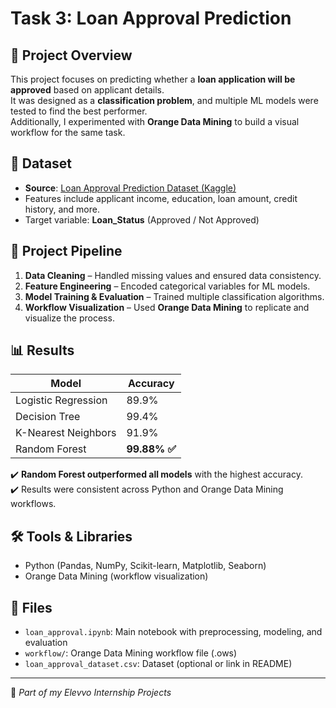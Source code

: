 # Task 3: Loan Approval Prediction

## 📌 Project Overview
This project focuses on predicting whether a **loan application will be approved** based on applicant details.  
It was designed as a **classification problem**, and multiple ML models were tested to find the best performer.  
Additionally, I experimented with **Orange Data Mining** to build a visual workflow for the same task.

## 📂 Dataset
- **Source**: [Loan Approval Prediction Dataset (Kaggle)](https://www.kaggle.com/datasets/architsharma01/loan-approval-prediction-dataset)  
- Features include applicant income, education, loan amount, credit history, and more.  
- Target variable: **Loan_Status** (Approved / Not Approved)

## 🔄 Project Pipeline
1. **Data Cleaning** – Handled missing values and ensured data consistency.  
2. **Feature Engineering** – Encoded categorical variables for ML models.  
3. **Model Training & Evaluation** – Trained multiple classification algorithms.  
4. **Workflow Visualization** – Used **Orange Data Mining** to replicate and visualize the process.  

## 📊 Results
| Model                 | Accuracy |
|------------------------|----------|
| Logistic Regression    | 89.9%    |
| Decision Tree          | 99.4%    |
| K-Nearest Neighbors    | 91.9%    |
| Random Forest          | **99.88% ✅** |

✔️ **Random Forest outperformed all models** with the highest accuracy.  
✔️ Results were consistent across Python and Orange Data Mining workflows.  

## 🛠️ Tools & Libraries
- Python (Pandas, NumPy, Scikit-learn, Matplotlib, Seaborn)  
- Orange Data Mining (workflow visualization)  

## 📎 Files
- `loan_approval.ipynb`: Main notebook with preprocessing, modeling, and evaluation  
- `workflow/`: Orange Data Mining workflow file (.ows)  
- `loan_approval_dataset.csv`: Dataset (optional or link in README)  

---
🔗 *Part of my Elevvo Internship Projects*
